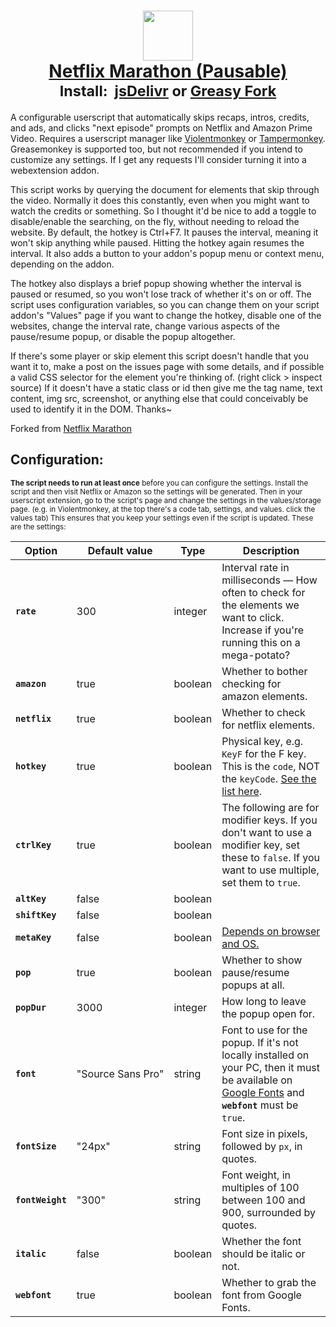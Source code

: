   <h1 align="center">
    <a href="https://greasyfork.org/scripts/420475-netflix-marathon-pausable/code/Netflix Marathon (Pausable).user.js"><img src="https://cdn.jsdelivr.net/gh/aminomancer/Netflix-Marathon-Pausable@latest/icon.svg" width="80em" /><br>
      <b>Netflix Marathon (Pausable)</b></a><br>
  <sup><b>Install:&nbsp;&nbsp;<a href="https://cdn.jsdelivr.net/gh/aminomancer/Netflix-Marathon-Pausable@latest/marathon.user.js">jsDelivr</a>&nbsp;or&nbsp;<a href="https://greasyfork.org/scripts/420475-netflix-marathon-pausable/code/Netflix Marathon (Pausable).user.js">Greasy Fork</a></b></sup>
  </h1>

A configurable userscript that automatically skips recaps, intros, credits, and ads, and clicks "next episode" prompts on Netflix and Amazon Prime Video. Requires a userscript manager like [Violentmonkey](https://violentmonkey.github.io/) or [Tampermonkey](https://www.tampermonkey.net/). Greasemonkey is supported too, but not recommended if you intend to customize any settings. If I get any requests I'll consider turning it into a webextension addon.

This script works by querying the document for elements that skip through the video. Normally it does this constantly, even when you might want to watch the credits or something. So I thought it'd be nice to add a toggle to disable/enable the searching, on the fly, without needing to reload the website. By default, the hotkey is Ctrl+F7. It pauses the interval, meaning it won't skip anything while paused. Hitting the hotkey again resumes the interval. It also adds a button to your addon's popup menu or context menu, depending on the addon.

The hotkey also displays a brief popup showing whether the interval is paused or resumed, so you won't lose track of whether it's on or off. The script uses configuration variables, so you can change them on your script addon's "Values" page if you want to change the hotkey, disable one of the websites, change the interval rate, change various aspects of the pause/resume popup, or disable the popup altogether.

If there's some player or skip element this script doesn't handle that you want it to, make a post on the issues page with some details, and if possible a valid CSS selector for the element you're thinking of. (right click > inspect source) If it doesn't have a static class or id then give me the tag name, text content, img src, screenshot, or anything else that could conceivably be used to identify it in the DOM. Thanks~

Forked from [Netflix Marathon](https://greasyfork.org/en/scripts/30029-netflix-marathon)

<h2>Configuration:</h2>

<small>**The script needs to run at least once** before you can configure the settings. Install the script and then visit Netflix or Amazon so the settings will be generated. Then in your userscript extension, go to the script's page and change the settings in the values/storage page. (e.g. in Violentmonkey, at the top there's a code tab, settings, and values. click the values tab) This ensures that you keep your settings even if the script is updated. These are the settings:

| Option | Default value | Type | Description |
|-|-|-|-|
| **`rate`** | 300 | integer | Interval rate in milliseconds — How often to check for the elements we want to click. Increase if you're running this on a mega-potato? |
| **`amazon`** | true | boolean | Whether to bother checking for amazon elements. |
| **`netflix`** | true | boolean | Whether to check for netflix elements. |
| **`hotkey`** | true | boolean | Physical key, e.g. `KeyF` for the F key. This is the `code`, NOT the `keyCode`. [See the list here](https://developer.mozilla.org/en-US/docs/Web/API/KeyboardEvent/code/code_values). |
| **`ctrlKey`** | true | boolean | The following are for modifier keys. If you don't want to use a modifier key, set these to `false`. If you want to use multiple, set them to `true`. |
| **`altKey`** | false | boolean |  |
| **`shiftKey`** | false | boolean |  |
| **`metaKey`** | false | boolean | [Depends on browser and OS.](https://developer.mozilla.org/en-US/docs/Web/API/KeyboardEvent/metaKey) |
| **`pop`** | true | boolean | Whether to show pause/resume popups at all. |
| **`popDur`** | 3000 | integer | How long to leave the popup open for. |
| **`font`** | "Source&#160;Sans&#160;Pro" | string | Font to use for the popup. If it's not locally installed on your PC, then it must be available on [Google Fonts](https://fonts.google.com/) and **`webfont`** must be `true`. |
| **`fontSize`** | "24px" | string | Font size in pixels, followed by `px`, in quotes. |
| **`fontWeight`** | "300" | string | Font weight, in multiples of 100 between 100 and 900, surrounded by quotes. |
| **`italic`** | false | boolean | Whether the font should be italic or not. |
| **`webfont`** | true | boolean | Whether to grab the font from Google Fonts. |